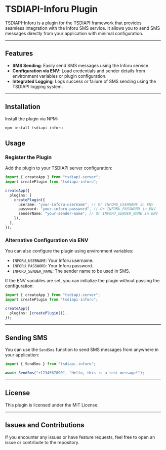 # TSDIAPI-Inforu Plugin

TSDIAPI-Inforu is a plugin for the TSDIAPI framework that provides seamless integration with the Inforu SMS service. It allows you to send SMS messages directly from your application with minimal configuration.

---

## Features

- **SMS Sending**: Easily send SMS messages using the Inforu service.
- **Configuration via ENV**: Load credentials and sender details from environment variables or plugin configuration.
- **Integrated Logging**: Logs success or failure of SMS sending using the TSDIAPI logging system.

---

## Installation

Install the plugin via NPM:

```bash
npm install tsdiapi-inforu
```

## Usage

### Register the Plugin

Add the plugin to your TSDIAPI server configuration:

```typescript
import { createApp } from "tsdiapi-server";
import createPlugin from "tsdiapi-inforu";

createApp({
  plugins: [
    createPlugin({
      userame: "your-inforu-username", // Or INFORU_USERNAME in ENV
      password: "your-inforu-password", // Or INFORU_PASSWORD in ENV
      senderName: "your-sender-name", // Or INFORU_SENDER_NAME in ENV
    }),
  ],
});
```

### Alternative Configuration via ENV

You can also configure the plugin using environment variables:

- `INFORU_USERNAME`: Your Inforu username.
- `INFORU_PASSWORD`: Your Inforu password.
- `INFORU_SENDER_NAME`: The sender name to be used in SMS.

If the ENV variables are set, you can initialize the plugin without passing the configuration:

```typescript
import { createApp } from "tsdiapi-server";
import createPlugin from "tsdiapi-inforu";

createApp({
  plugins: [createPlugin()],
});
```

---

## Sending SMS

You can use the `SendSms` function to send SMS messages from anywhere in your application:

```typescript
import { SendSms } from "tsdiapi-inforu";

await SendSms("+1234567890", "Hello, this is a test message!");
```

---

## License

This plugin is licensed under the MIT License.

---

## Issues and Contributions

If you encounter any issues or have feature requests, feel free to open an issue or contribute to the repository.
